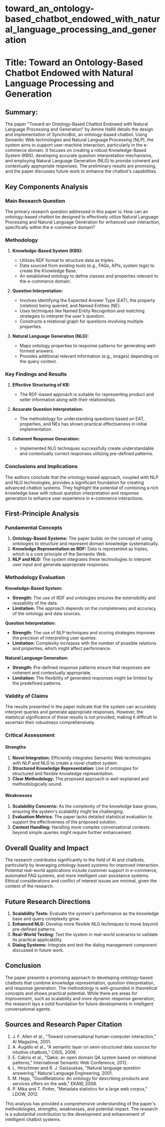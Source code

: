 # toward_an_ontology-based_chatbot_endowed_with_natural_language_processing_and_generation

# Title: Toward an Ontology-Based Chatbot Endowed with Natural Language Processing and Generation

## Summary:
The paper "Toward an Ontology-Based Chatbot Endowed with Natural Language Processing and Generation" by Amine Hallili details the design and implementation of SynchroBot, an ontology-based chatbot. Using Semantic Web technologies and Natural Language Processing (NLP), the system aims to support user-machine interaction, particularly in the e-commerce domain. It focuses on creating a robust Knowledge-Based System (KBS), developing accurate question interpretation mechanisms, and employing Natural Language Generation (NLG) to provide coherent and contextually appropriate responses. The preliminary results are promising, and the paper discusses future work to enhance the chatbot's capabilities.

## Key Components Analysis

### Main Research Question

The primary research question addressed in this paper is: How can an ontology-based chatbot be designed to effectively utilize Natural Language Processing and Natural Language Generation for enhanced user interaction, specifically within the e-commerce domain?

### Methodology

1. **Knowledge-Based System (KBS):** 
   - Utilizes RDF format to structure data as triples.
   - Data sourced from existing tools (e.g., FAQs, APIs, system logs) to create the Knowledge Base.
   - An established ontology to define classes and properties relevant to the e-commerce domain.

2. **Question Interpretation:**
   - Involves identifying the Expected Answer Type (EAT), the property (relation) being queried, and Named Entities (NE).
   - Uses techniques like Named Entity Recognition and matching strategies to interpret the user's question.
   - Constructs a relational graph for questions involving multiple properties.

3. **Natural Language Generation (NLG):**
   - Maps ontology properties to response patterns for generating well-formed answers.
   - Provides additional relevant information (e.g., images) depending on the query context.

### Key Findings and Results

1. **Effective Structuring of KB:**
   - The RDF-based approach is suitable for representing product and seller information along with their relationships.

2. **Accurate Question Interpretation:**
   - The methodology for understanding questions based on EAT, properties, and NEs has shown practical effectiveness in initial implementation.

3. **Coherent Response Generation:**
   - Implemented NLG techniques successfully create understandable and contextually correct responses utilizing pre-defined patterns.

### Conclusions and Implications

The authors conclude that the ontology-based approach, coupled with NLP and NLG technologies, provides a significant foundation for creating advanced chatbot systems. They highlight the potential of combining a rich knowledge base with robust question interpretation and response generation to enhance user experience in e-commerce interactions.

## First-Principle Analysis

### Fundamental Concepts

1. **Ontology-Based Systems:** The paper builds on the concept of using ontologies to structure and represent domain knowledge systematically.
2. **Knowledge Representation as RDF:** Data is represented as triples, which is a core principle of the Semantic Web.
3. **NLP and NLG:** The system integrates these technologies to interpret user input and generate appropriate responses.

### Methodology Evaluation

**Knowledge-Based System:**
- **Strength:** The use of RDF and ontologies ensures the extensibility and reusability of the data.
- **Limitation:** The approach depends on the completeness and accuracy of the ontology and data sources.

**Question Interpretation:**
- **Strength:** The use of NLP techniques and scoring strategies improves the precision of interpreting user queries.
- **Limitation:** Complexity increases with the number of possible relations and properties, which might affect performance.

**Natural Language Generation:**
- **Strength:** Pre-defined response patterns ensure that responses are coherent and contextually appropriate.
- **Limitation:** The flexibility of generated responses might be limited by the predefined patterns.

### Validity of Claims

The results presented in the paper indicate that the system can accurately interpret queries and generate appropriate responses. However, the statistical significance of these results is not provided, making it difficult to ascertain their robustness comprehensively.

### Critical Assessment

#### Strengths

1. **Novel Integration:** Efficiently integrates Semantic Web technologies with NLP and NLG to create a novel chatbot system.
2. **Structured Knowledge Representation:** Use of ontologies for structured and flexible knowledge representation.
3. **Clear Methodology:** The proposed approach is well-explained and methodologically sound.

#### Weaknesses

1. **Scalability Concerns:** As the complexity of the knowledge base grows, ensuring the system's scalability might be challenging.
2. **Evaluation Metrics:** The paper lacks detailed statistical evaluation to support the effectiveness of the proposed solution.
3. **Context Handling:** Handling more complex conversational contexts beyond simple queries might require further enhancement.

## Overall Quality and Impact

The research contributes significantly to the field of AI and chatbots, particularly by leveraging ontology-based systems for improved interaction. Potential real-world applications include customer support in e-commerce, automated FAQ systems, and more intelligent user assistance systems. Ethical considerations and conflict of interest issues are minimal, given the context of the research.

## Future Research Directions

1. **Scalability Tests:** Evaluate the system's performance as the knowledge base and query complexity grow.
2. **Enhanced NLG:** Develop more flexible NLG techniques to move beyond pre-defined patterns.
3. **Real-World Testing:** Test the system in real-world scenarios to validate its practical applicability.
4. **Dialog Systems:** Integrate and test the dialog management component discussed in future work.

## Conclusion

The paper presents a promising approach to developing ontology-based chatbots that combine knowledge representation, question interpretation, and response generation. The methodology is well-grounded in theoretical concepts and shows practical potential. While there are areas for improvement, such as scalability and more dynamic response generation, the research lays a solid foundation for future developments in intelligent conversational agents.

## Sources and Research Paper Citation

1. J. F. Allen et al., "Toward conversational human-computer interaction," AI Magazine, 2001.
2. A. Augello et al., "A semantic layer on semi-structured data sources for intuitive chatbots," CISIS, 2009.
3. E. Cabrio et al., "Qakis: an open domain QA system based on relational patterns," International Semantic Web Conference, 2012.
4. L. Hirschman and R. J. Gaizauskas, "Natural language question answering," Natural Language Engineering, 2001.
5. M. Hepp, "GoodRelations: An ontology for describing products and services offers on the web," EKAW, 2008.
6. P. Mika and T. Potter, "Metadata statistics for a large web corpus," LDOW, 2012.

This analysis has provided a comprehensive understanding of the paper's methodologies, strengths, weaknesses, and potential impact. The research is a substantial contribution to the development and enhancement of intelligent chatbot systems.